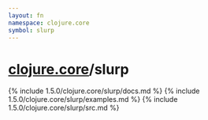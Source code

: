 ```yaml
---
layout: fn
namespace: clojure.core
symbol: slurp
---
```


# [clojure.core](../)/slurp

{% include 1.5.0/clojure.core/slurp/docs.md %}
{% include 1.5.0/clojure.core/slurp/examples.md %}
{% include 1.5.0/clojure.core/slurp/src.md %}

